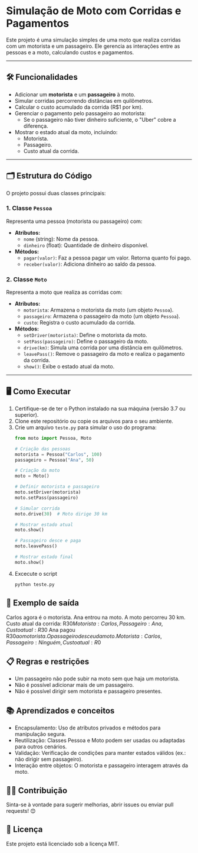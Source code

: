 # Simulação de Moto com Corridas e Pagamentos

Este projeto é uma simulação simples de uma moto que realiza corridas com um motorista e um passageiro. Ele gerencia as interações entre as pessoas e a moto, calculando custos e pagamentos.

---

## 🛠️ **Funcionalidades**

- Adicionar um **motorista** e um **passageiro** à moto.
- Simular corridas percorrendo distâncias em quilômetros.
- Calcular o custo acumulado da corrida (R$1 por km).
- Gerenciar o pagamento pelo passageiro ao motorista:
  - Se o passageiro não tiver dinheiro suficiente, o "Uber" cobre a diferença.
- Mostrar o estado atual da moto, incluindo:
  - Motorista.
  - Passageiro.
  - Custo atual da corrida.

---

## 🗂️ **Estrutura do Código**

O projeto possui duas classes principais:

### **1. Classe `Pessoa`**
Representa uma pessoa (motorista ou passageiro) com:
- **Atributos:**
  - `nome` (string): Nome da pessoa.
  - `dinheiro` (float): Quantidade de dinheiro disponível.
- **Métodos:**
  - `pagar(valor)`: Faz a pessoa pagar um valor. Retorna quanto foi pago.
  - `receber(valor)`: Adiciona dinheiro ao saldo da pessoa.

### **2. Classe `Moto`**
Representa a moto que realiza as corridas com:
- **Atributos:**
  - `motorista`: Armazena o motorista da moto (um objeto `Pessoa`).
  - `passageiro`: Armazena o passageiro da moto (um objeto `Pessoa`).
  - `custo`: Registra o custo acumulado da corrida.
- **Métodos:**
  - `setDriver(motorista)`: Define o motorista da moto.
  - `setPass(passageiro)`: Define o passageiro da moto.
  - `drive(km)`: Simula uma corrida por uma distância em quilômetros.
  - `leavePass()`: Remove o passageiro da moto e realiza o pagamento da corrida.
  - `show()`: Exibe o estado atual da moto.

---

## 🖥️ **Como Executar**

1. Certifique-se de ter o Python instalado na sua máquina (versão 3.7 ou superior).
2. Clone este repositório ou copie os arquivos para o seu ambiente.
3. Crie um arquivo `teste.py` para simular o uso do programa:
   ```python
   from moto import Pessoa, Moto

   # Criação das pessoas
   motorista = Pessoa("Carlos", 100)
   passageiro = Pessoa("Ana", 50)

   # Criação da moto
   moto = Moto()

   # Definir motorista e passageiro
   moto.setDriver(motorista)
   moto.setPass(passageiro)

   # Simular corrida
   moto.drive(30)  # Moto dirige 30 km

   # Mostrar estado atual
   moto.show()

   # Passageiro desce e paga
   moto.leavePass()

   # Mostrar estado final
   moto.show()
4. Excecute o script
   ```python
   python teste.py

## 🚀 **Exemplo de saída**
Carlos agora é o motorista.
Ana entrou na moto.
A moto percorreu 30 km. Custo atual da corrida: R$30
Motorista: Carlos, Passageiro: Ana, Custo atual: R$30
Ana pagou R$30 ao motorista.
O passageiro desceu da moto.
Motorista: Carlos, Passageiro: Ninguém, Custo atual: R$0

## 📋 **Regras e restrições**
- Um passageiro não pode subir na moto sem que haja um motorista.
- Não é possível adicionar mais de um passageiro.
- Não é possível dirigir sem motorista e passageiro presentes.

## 📚 **Aprendizados e conceitos**
- Encapsulamento: Uso de atributos privados e métodos para manipulação segura.
- Reutilização: Classes Pessoa e Moto podem ser usadas ou adaptadas para outros cenários.
- Validação: Verificação de condições para manter estados válidos (ex.: não dirigir sem passageiro).
- Interação entre objetos: O motorista e passageiro interagem através da moto.

## 🧑‍💻 **Contribuição**
Sinta-se à vontade para sugerir melhorias, abrir issues ou enviar pull requests! 😊

## 📝 **Licença**
Este projeto está licenciado sob a licença MIT.